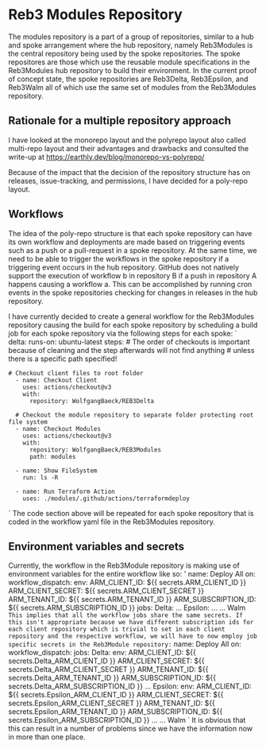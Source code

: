 # Reb3 Modules Repository
The modules repository is a part of a group of repositories, similar to a hub and spoke arrangement where the hub repository, namely Reb3Modules is the central
repository being used by the spoke repositories. The spoke repositores are those which use the reusable module specifications in the Reb3Modules hub repository to build their environment.
In the current proof of concept state, the spoke repositories are Reb3Delta, Reb3Epsilon, and Reb3Walm all of which use the same set of modules from the Reb3Modules repository.
## Rationale for a multiple repository approach
I have looked at the monorepo layout and the polyrepo layout also called multi-repo layout and their advantages and drawbacks and consulted the write-up at https://earthly.dev/blog/monorepo-vs-polyrepo/

Because of the impact that the decision of the repository structure has on releases, issue-tracking, and permissions, I have decided for a poly-repo layout.
## Workflows
The idea of the poly-repo structure is that each spoke repository can have its own workflow and deployments are made based on triggering events such as a push or a pull-request in a spoke repository. At the same time, we need to be able to trigger the workflows in the spoke repository if a triggering event occurs in the hub repository. GitHub does not natively support the execution of workflow b in repository B if a push in repository A happens causing a workflow a. This can be accomplished by running cron events in the spoke repositories checking for changes in releases in the hub repository.

I have currently decided to create a general workflow for the Reb3Modules repository causing the build for each spoke repository by scheduling a build job for each spoke repository via the following steps for each spoke:
`  
delta:
    runs-on: ubuntu-latest
    steps:
    # The order of checkouts is important because of cleaning and the step afterwards will not find anything
    # unless there is a specific path specified!

    # Checkout client files to root folder
      - name: Checkout Client
        uses: actions/checkout@v3
        with:
          repository: WolfgangBaeck/REB3Delta

      # Checkout the module repository to separate folder protecting root file system    
      - name: Checkout Modules
        uses: actions/checkout@v3
        with:
          repository: WolfgangBaeck/REB3Modules
          path: modules

      - name: Show FileSystem
        run: ls -R

      - name: Run Terraform Action
        uses: ./modules/.github/actions/terraformdeploy
        
`
The code section above will be repeated for each spoke repository that is coded in the workflow yaml file in the Reb3Modules repository.

## Environment variables and secrets
Currently, the workflow in the Reb3Module repository is making use of environment variables for the entire workflow like so:
'
name: Deploy All
on:
  workflow_dispatch:
env:
  ARM_CLIENT_ID: ${{ secrets.ARM_CLIENT_ID }}
  ARM_CLIENT_SECRET: ${{ secrets.ARM_CLIENT_SECRET }}
  ARM_TENANT_ID: ${{ secrets.ARM_TENANT_ID }}
  ARM_SUBSCRIPTION_ID: ${{ secrets.ARM_SUBSCRIPTION_ID }}
jobs:
  Delta:
  ...
  Epsilon:
  ...
  ...
  Walm
`
This implies that all the workflow jobs share the same secrets. If this isn't appropriate because we have different subscription ids for each client repository which is trivial to set in each client repository and the respective workflow, we will have to now employ job specific secrets in the Reb3Module repository:
`
name: Deploy All
on:
  workflow_dispatch:
jobs:
  Delta:
    env:
        ARM_CLIENT_ID: ${{ secrets.Delta_ARM_CLIENT_ID }}
        ARM_CLIENT_SECRET: ${{ secrets.Delta_ARM_CLIENT_SECRET }}
        ARM_TENANT_ID: ${{ secrets.Delta_ARM_TENANT_ID }}
        ARM_SUBSCRIPTION_ID: ${{ secrets.Delta_ARM_SUBSCRIPTION_ID }}
  ...
  Epsilon:
    env:
        ARM_CLIENT_ID: ${{ secrets.Epsilon_ARM_CLIENT_ID }}
        ARM_CLIENT_SECRET: ${{ secrets.Epsilon_ARM_CLIENT_SECRET }}
        ARM_TENANT_ID: ${{ secrets.Epsilon_ARM_TENANT_ID }}
        ARM_SUBSCRIPTION_ID: ${{ secrets.Epsilon_ARM_SUBSCRIPTION_ID }}
  ...
  ...
  Walm
`
It is obvious that this can result in a number of problems since we have the information now in more than one place.